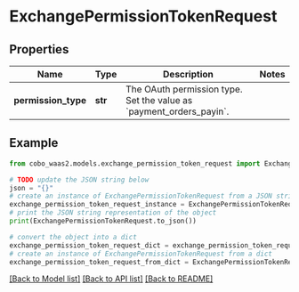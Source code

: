 # ExchangePermissionTokenRequest


## Properties

Name | Type | Description | Notes
------------ | ------------- | ------------- | -------------
**permission_type** | **str** | The OAuth permission type. Set the value as &#x60;payment_orders_payin&#x60;. | 

## Example

```python
from cobo_waas2.models.exchange_permission_token_request import ExchangePermissionTokenRequest

# TODO update the JSON string below
json = "{}"
# create an instance of ExchangePermissionTokenRequest from a JSON string
exchange_permission_token_request_instance = ExchangePermissionTokenRequest.from_json(json)
# print the JSON string representation of the object
print(ExchangePermissionTokenRequest.to_json())

# convert the object into a dict
exchange_permission_token_request_dict = exchange_permission_token_request_instance.to_dict()
# create an instance of ExchangePermissionTokenRequest from a dict
exchange_permission_token_request_from_dict = ExchangePermissionTokenRequest.from_dict(exchange_permission_token_request_dict)
```
[[Back to Model list]](../README.md#documentation-for-models) [[Back to API list]](../README.md#documentation-for-api-endpoints) [[Back to README]](../README.md)



